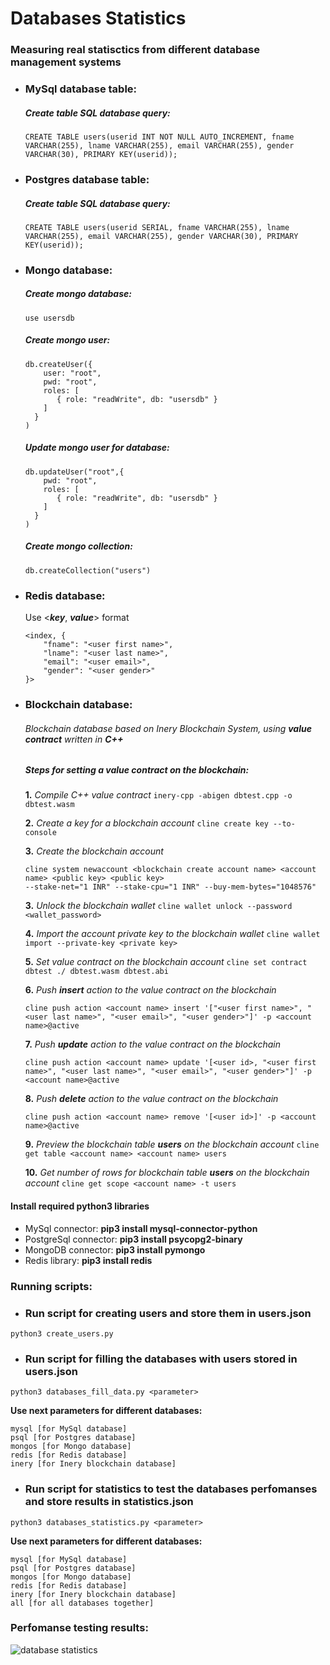 # Databases Statistics
### Measuring real statisctics from different database management systems

- ### MySql database table:
  ##### Create table SQL database query:
  ```CREATE TABLE users(userid INT NOT NULL AUTO_INCREMENT, fname VARCHAR(255), lname VARCHAR(255), email VARCHAR(255), gender VARCHAR(30), PRIMARY KEY(userid));```

- ### Postgres database table:
  ##### Create table SQL database query:
  ```CREATE TABLE users(userid SERIAL, fname VARCHAR(255), lname VARCHAR(255), email VARCHAR(255), gender VARCHAR(30), PRIMARY KEY(userid));```

- ### Mongo database:
  ##### Create mongo database:
    ```use usersdb```
  ##### Create mongo user:
    ```
    db.createUser({
        user: "root",
        pwd: "root",
        roles: [
           { role: "readWrite", db: "usersdb" }
        ]
      }
    )
    ```
  ##### Update mongo user for database:
    ```
    db.updateUser("root",{
        pwd: "root",
        roles: [
           { role: "readWrite", db: "usersdb" }
        ]
      }
    )
    ```
    
  ##### Create mongo collection:
    ```
    db.createCollection("users")
    ```

- ### Redis database:
    Use <***key***, ***value***> format
    ```
    <index, {
        "fname": "<user first name>",
        "lname": "<user last name>",
        "email": "<user email>",
        "gender": "<user gender>"
    }>
    ```

- ### Blockchain database:
  ###### Blockchain database based on Inery Blockchain System, using **value contract** written in **C++**
  ##### Steps for setting a value contract on the blockchain:
    **1.** *Compile C++ value contract*
    ```inery-cpp -abigen dbtest.cpp -o dbtest.wasm```
    
    **2.** *Create a key for a blockchain account*
    ```cline create key --to-console```
    
    **3.** *Create the blockchain account*
    ```
    cline system newaccount <blockchain create account name> <account name> <public key> <public key> 
    --stake-net="1 INR" --stake-cpu="1 INR" --buy-mem-bytes="1048576"
    ```
    
    **3.** *Unlock the blockchain wallet*
    ```cline wallet unlock --password <wallet_password>```
    
    **4.** *Import the account private key to the blockchain wallet*
    ```cline wallet import --private-key <private key>```
    
    **5.** *Set value contract on the blockchain account*
    ```cline set contract dbtest ./ dbtest.wasm dbtest.abi```
    
    **6.** *Push **insert** action to the value contract on the blockchain*
    ```
    cline push action <account name> insert '["<user first name>", "<user last name>", "<user email>", "<user gender>"]' -p <account name>@active
    ```
    
    **7.** *Push **update** action to the value contract on the blockchain*
    ```
    cline push action <account name> update '[<user id>, "<user first name>", "<user last name>", "<user email>", "<user gender>"]' -p <account name>@active
    ```
    
    **8.** *Push **delete** action to the value contract on the blockchain*
    ```
    cline push action <account name> remove '[<user id>]' -p <account name>@active
    ```
    
    **9.** *Preview the blockchain table **users** on the blockchain account*
    ```cline get table <account name> <account name> users```
    
    **10.** *Get number of rows for blockchain table **users** on the blockchain account*
    ```cline get scope <account name> -t users```
    
#### Install required python3 libraries
- MySql connector: **pip3 install mysql-connector-python**
- PostgreSql connector: **pip3 install psycopg2-binary**
- MongoDB connector: **pip3 install pymongo**
- Redis library: **pip3 install redis**

### Running scripts:
 - ### Run script for creating users and store them in users.json
  ```
  python3 create_users.py
  ```
  - ### Run script for filling the databases with users stored in users.json
  ```
  python3 databases_fill_data.py <parameter>
  ```
  **Use next parameters for different databases:**
  ```
  mysql [for MySql database]
  psql [for Postgres database]
  mongos [for Mongo database]
  redis [for Redis database]
  inery [for Inery blockchain database]
  ```
  - ### Run script for statistics to test the databases perfomanses and store results in statistics.json
  ```
  python3 databases_statistics.py <parameter>
  ```
  **Use next parameters for different databases:**
  ```
  mysql [for MySql database]
  psql [for Postgres database]
  mongos [for Mongo database]
  redis [for Redis database]
  inery [for Inery blockchain database]
  all [for all databases together]
  ```
  
### Perfomanse testing results:
![database statistics](DatabasesPefomanseTesting.png)
